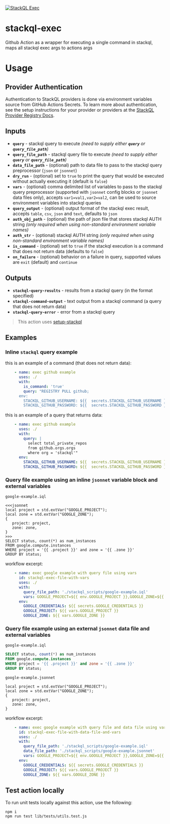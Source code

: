 [![StackQL Exec](https://github.com/stackql/stackql-exec/actions/workflows/stackql-exec-test.yml/badge.svg)](https://github.com/stackql/stackql-exec/actions/workflows/stackql-exec-test.yml)  

# stackql-exec
Github Action as a wrapper for executing a single command in stackql, maps all stackql exec args to actions args

# Usage

## Provider Authentication
Authentication to StackQL providers is done via environment variables source from GitHub Actions Secrets.  To learn more about authentication, see the setup instructions for your provider or providers at the [StackQL Provider Registry Docs](https://stackql.io/registry).  

## Inputs
- **`query`** - stackql query to execute *(need to supply either __`query`__ or __`query_file_path`__)*
- **`query_file_path`** - stackql query file to execute *(need to supply either __`query`__ or __`query_file_path`__)*
- **`data_file_path`** - (optional) path to data file to pass to the stackql query preprocessor (`json` or `jsonnet`)
- **`dry_run`** - (optional) set to `true` to print the query that would be executed without actually executing it (default is `false`)
- **`vars`** - (optional) comma delimited list of variables to pass to the stackql query preprocessor (supported with `jsonnet` config blocks or `jsonnet` data files only), accepts `var1=val1,var2=val2`, can be used to source environment variables into stackql queries 
- **`query_output`** - (optional) output format of the stackql exec result, accepts `table`, `csv`, `json` and `text`, defaults to `json`
- **`auth_obj_path`** - (optional) the path of json file that stores stackql AUTH string *(only required when using non-standard environment variable names)*
- **`auth_str`** - (optional) stackql AUTH string *(only required when using non-standard environment variable names)*
- **`is_command`** - (optional) set to `true` if the stackql execution is a command that does not return data (defaults to `false`)
- **`on_failure`** - (optional) behavior on a failure in query, supported values are `exit` (default) and `continue`

## Outputs

- **`stackql-query-results`** - results from a stackql query (in the format specified)
- **`stackql-command-output`** - text output from a stackql command (a query that does not return data)
- **`stackql-query-error`** - error from a stackql query

> This action uses [setup-stackql](https://github.com/marketplace/actions/stackql-studios-setup-stackql)

## Examples

### Inline `stackql` query example

this is an example of a command (that does not return data):

```yaml
    - name: exec github example
      uses: ./
      with:
        is_command: 'true'
        query: "REGISTRY PULL github;
      env: 
        STACKQL_GITHUB_USERNAME: ${{  secrets.STACKQL_GITHUB_USERNAME }}
        STACKQL_GITHUB_PASSWORD: ${{  secrets.STACKQL_GITHUB_PASSWORD }}
```

this is an example of a query that returns data:

```yaml
    - name: exec github example
      uses: ./
      with:
        query: |
          select total_private_repos
          from github.orgs.orgs
          where org = 'stackql'"
      env: 
        STACKQL_GITHUB_USERNAME: ${{  secrets.STACKQL_GITHUB_USERNAME }}
        STACKQL_GITHUB_PASSWORD: ${{  secrets.STACKQL_GITHUB_PASSWORD }}
```

### Query file example using an inline `jsonnet` variable block and external variables

`google-example.iql`
```
<<<jsonnet
local project = std.extVar("GOOGLE_PROJECT");
local zone = std.extVar("GOOGLE_ZONE");
{
   project: project,
   zone: zone,
}
>>>
SELECT status, count(*) as num_instances
FROM google.compute.instances
WHERE project = '{{ .project }}' and zone = '{{ .zone }}'
GROUP BY status;
```

workflow excerpt:  
```yaml
    - name: exec google example with query file using vars
      id: stackql-exec-file-with-vars
      uses: ./
      with:
        query_file_path: './stackql_scripts/google-example.iql'
        vars: GOOGLE_PROJECT=${{ env.GOOGLE_PROJECT }},GOOGLE_ZONE=${{ env.GOOGLE_ZONE }}
      env: 
        GOOGLE_CREDENTIALS: ${{ secrets.GOOGLE_CREDENTIALS }}
        GOOGLE_PROJECT: ${{ vars.GOOGLE_PROJECT }}
        GOOGLE_ZONE: ${{ vars.GOOGLE_ZONE }}
```

### Query file example using an external `jsonnet` data file and external variables

`google-example.iql`
```sql
SELECT status, count(*) as num_instances
FROM google.compute.instances
WHERE project = '{{ .project }}' and zone = '{{ .zone }}'
GROUP BY status;
```

`google-example.jsonnet`
```
local project = std.extVar("GOOGLE_PROJECT");
local zone = std.extVar("GOOGLE_ZONE");
{
   project: project,
   zone: zone,
}
```

workflow excerpt:  
```yaml
    - name: exec google example with query file and data file using vars
      id: stackql-exec-file-with-data-file-and-vars
      uses: ./
      with:
        query_file_path: './stackql_scripts/google-example.iql'
        data_file_path: './stackql_scripts/google-example.jsonnet'
        vars: GOOGLE_PROJECT=${{ env.GOOGLE_PROJECT }},GOOGLE_ZONE=${{ env.GOOGLE_ZONE }}
      env: 
        GOOGLE_CREDENTIALS: ${{ secrets.GOOGLE_CREDENTIALS }}
        GOOGLE_PROJECT: ${{ vars.GOOGLE_PROJECT }}
        GOOGLE_ZONE: ${{ vars.GOOGLE_ZONE }}        
```
## Test action locally
To run unit tests locally against this action, use the following:

```
npm i
npm run test lib/tests/utils.test.js
```
